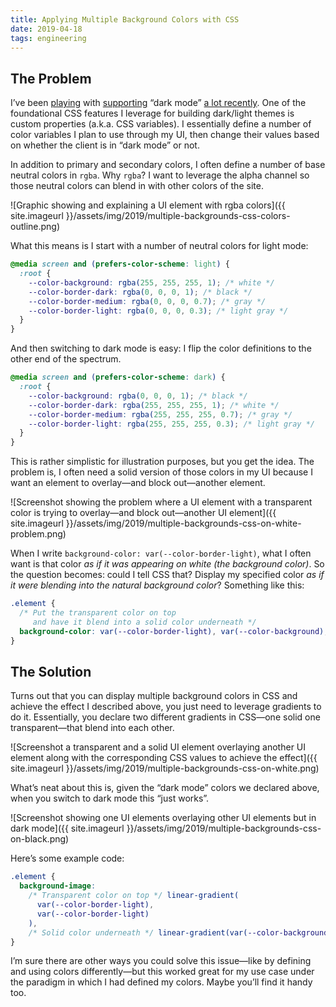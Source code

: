 ```yaml
---
title: Applying Multiple Background Colors with CSS
date: 2019-04-18
tags: engineering
---
```


## The Problem

I’ve been [playing](https://blog.jim-nielsen.com/2019/conditional-syntax-highlighting-in-dark-mode-with-css-imports/) with [supporting](https://blog.jim-nielsen.com/2018/icon-galleries-dark-mode/) “dark mode” [a lot recently](https://blog.jim-nielsen.com/2018/dark-mode-on-the-web/). One of the foundational CSS features I leverage for building dark/light themes is custom properties (a.k.a. CSS variables). I essentially define a number of color variables I plan to use through my UI, then change their values based on whether the client is in “dark mode” or not.

In addition to primary and secondary colors, I often define a number of base neutral colors in `rgba`. Why `rgba`? I want to leverage the alpha channel so those neutral colors can blend in with other colors of the site.

![Graphic showing and explaining a UI element with rgba colors]({{ site.imageurl }}/assets/img/2019/multiple-backgrounds-css-colors-outline.png)

What this means is I start with a number of neutral colors for light mode:

```css
@media screen and (prefers-color-scheme: light) {
  :root {
    --color-background: rgba(255, 255, 255, 1); /* white */
    --color-border-dark: rgba(0, 0, 0, 1); /* black */
    --color-border-medium: rgba(0, 0, 0, 0.7); /* gray */
    --color-border-light: rgba(0, 0, 0, 0.3); /* light gray */
  }
}
```

And then switching to dark mode is easy: I flip the color definitions to the other end of the spectrum.

```css
@media screen and (prefers-color-scheme: dark) {
  :root {
    --color-background: rgba(0, 0, 0, 1); /* black */
    --color-border-dark: rgba(255, 255, 255, 1); /* white */
    --color-border-medium: rgba(255, 255, 255, 0.7); /* gray */
    --color-border-light: rgba(255, 255, 255, 0.3); /* light gray */
  }
}
```

This is rather simplistic for illustration purposes, but you get the idea. The problem is, I often need a solid version of those colors in my UI because I want an element to overlay—and block out—another element.

![Screenshot showing the problem where a UI element with a transparent color is trying to overlay—and block out—another UI element]({{ site.imageurl }}/assets/img/2019/multiple-backgrounds-css-on-white-problem.png)

When I write `background-color: var(--color-border-light)`, what I often want is that color _as if it was appearing on white (the background color)_. So the question becomes: could I tell CSS that? Display my specified color _as if it were blending into the natural background color_? Something like this:

```css
.element {
  /* Put the transparent color on top
     and have it blend into a solid color underneath */
  background-color: var(--color-border-light), var(--color-background);
}
```

## The Solution

Turns out that you can display multiple background colors in CSS and achieve the effect I described above, you just need to leverage gradients to do it. Essentially, you declare two different gradients in CSS—one solid one transparent—that blend into each other.

![Screenshot a transparent and a solid UI element overlaying another UI element along with the corresponding CSS values to achieve the effect]({{ site.imageurl }}/assets/img/2019/multiple-backgrounds-css-on-white.png)

What’s neat about this is, given the “dark mode” colors we declared above, when you switch to dark mode this “just works”.

![Screenshot showing one UI elements overlaying other UI elements but in dark mode]({{ site.imageurl }}/assets/img/2019/multiple-backgrounds-css-on-black.png)

Here’s some example code:

```css
.element {
  background-image: 
    /* Transparent color on top */ linear-gradient(
      var(--color-border-light),
      var(--color-border-light)
    ),
    /* Solid color underneath */ linear-gradient(var(--color-background), var(--color-background));
}
```

I’m sure there are other ways you could solve this issue—like by defining and using colors differently—but this worked great for my use case under the paradigm in which I had defined my colors. Maybe you’ll find it handy too.
